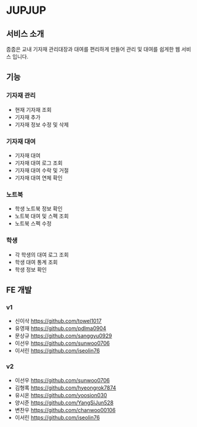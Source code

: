 # JUPJUP

## 서비스 소개
줍줍은 교내 기자재 관리대장과 대여를 편리하게 만들어 관리 및 대여를 쉽게한 웹 서비스 입니다.

## 기능 

### **기자재 관리**
 - 현재 기자재 조회
 - 기자재 추가
 - 기자재 정보 수정 및 삭제

### **기자재 대여**
 - 기자재 대여
 - 기자재 대여 로그 조회
 - 기자재 대여 수락 및 거절
 - 기자재 대여 연체 확인

### **노트북**
 - 학생 노트북 정보 확인
 - 노트북 대여 및 스펙 조회
 - 노트북 스펙 수정

### **학생**
 - 각 학생의 대여 로그 조회
 - 학생 대여 통계 조회
 - 학생 정보 확인


## FE 개발
### v1
 - 신이삭 https://github.com/towel1017
 - 유영재 https://github.com/pdlma0904
 - 문상규 https://github.com/sanggyu0929
 - 이선우 https://github.com/sunwoo0706
 - 이서린 https://github.com/iseolin76
### v2
 - 이선우 https://github.com/sunwoo0706
 - 김형록 https://github.com/hyeongrok7874
 - 유시온 https://github.com/yoosion030
 - 양시준 https://github.com/YangSiJun528
 - 변찬우 https://github.com/chanwoo00106
 - 이서린 https://github.com/iseolin76
